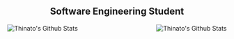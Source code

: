 <h2 align="center">Software Engineering Student</h2>

<div>
    <img alt="Thinato's Github Stats" src="https://github-readme-stats.vercel.app/api/top-langs/?username=thinato&theme=chartreuse-dark">
    <img align="right" alt="Thinato's Github Stats" src="https://github-readme-stats.vercel.app/api?username=thinato&show_icons=true&theme=chartreuse-dark">
</div>
<div>
    <script src='scr/script.js'></script>
</div>
<!-- 
![Thinato's Github Stats](https://github-readme-stats.vercel.app/api/top-langs/?username=Thinato&layout=compact&langs_count=16&theme=chartreuse-dark) -->


